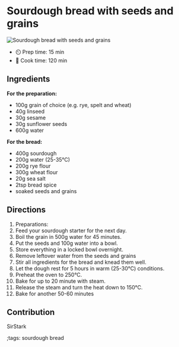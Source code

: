 # Sourdough bread with seeds and grains

![Sourdough bread with seeds and grains](pix/sourdough-bread-with-seeds-and-grains.webp)

- ⏲️ Prep time: 15 min
- 🍳 Cook time: 120 min

## Ingredients

**For the preparation:**

- 100g grain of choice (e.g. rye, spelt and wheat)
- 40g linseed
- 30g sesame
- 30g sunflower seeds
- 600g water

**For the bread:**

- 400g sourdough
- 200g water (25-35°C)
- 200g rye flour
- 300g wheat flour
- 20g sea salt
- 2tsp bread spice
- soaked seeds and grains
  
## Directions

1. Preparations:
2. Feed your sourdough starter for the next day.
3. Boil the grain in 500g water for 45 minutes.
4. Put the seeds and 100g water into a bowl.
5. Store everything in a locked bowl overnight.
7. Remove leftover water from the seeds and grains 
8. Stir all ingredients for the bread and knead them well.
9. Let the dough rest for 5 hours in warm (25-30°C) conditions.
10. Preheat the oven to 250°C.
11. Bake for up to 20 minute with steam.
12. Release the steam and turn the heat down to 150°C.
13. Bake for another 50-60 minutes

## Contribution

SirStark

;tags: sourdough bread